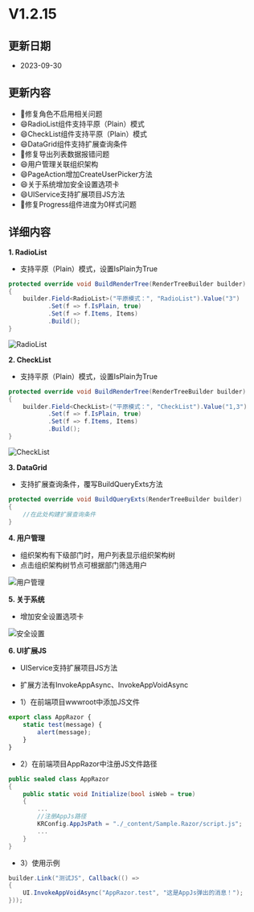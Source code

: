 # V1.2.15

## 更新日期

- 2023-09-30

## 更新内容

- 🐛修复角色不启用相关问题
- 😄RadioList组件支持平原（Plain）模式
- 😄CheckList组件支持平原（Plain）模式
- 😄DataGrid组件支持扩展查询条件
- 🐛修复导出列表数据报错问题
- 😄用户管理关联组织架构
- 😄PageAction增加CreateUserPicker方法
- 😄关于系统增加安全设置选项卡
- 😄UIService支持扩展项目JS方法
- 🐛修复Progress组件进度为0样式问题

## 详细内容

**1. RadioList**

- 支持平原（Plain）模式，设置IsPlain为True

```csharp
protected override void BuildRenderTree(RenderTreeBuilder builder)
{
    builder.Field<RadioList>("平原模式：", "RadioList").Value("3")
           .Set(f => f.IsPlain, true)
           .Set(f => f.Items, Items)
           .Build();
}
```

![RadioList](https://foruda.gitee.com/images/1693900399167877572/4d27d9b3_14334.png "屏幕截图")

**2. CheckList**

- 支持平原（Plain）模式，设置IsPlain为True

```csharp
protected override void BuildRenderTree(RenderTreeBuilder builder)
{
    builder.Field<CheckList>("平原模式：", "CheckList").Value("1,3")
           .Set(f => f.IsPlain, true)
           .Set(f => f.Items, Items)
           .Build();
}
```

![CheckList](https://foruda.gitee.com/images/1693900888907042433/d058184f_14334.png "屏幕截图")

**3. DataGrid**

- 支持扩展查询条件，覆写BuildQueryExts方法

```csharp
protected override void BuildQueryExts(RenderTreeBuilder builder)
{
    //在此处构建扩展查询条件
}
```

**4. 用户管理**

- 组织架构有下级部门时，用户列表显示组织架构树
- 点击组织架构树节点可根据部门筛选用户

![用户管理](https://foruda.gitee.com/images/1694002300538474810/0d519013_14334.png "屏幕截图")


**5. 关于系统**

- 增加安全设置选项卡

![安全设置](https://foruda.gitee.com/images/1694223495353214610/f5b6e1f2_14334.png "屏幕截图")

**6. UI扩展JS**

- UIService支持扩展项目JS方法
- 扩展方法有InvokeAppAsync、InvokeAppVoidAsync

- 1）在前端项目wwwroot中添加JS文件

```javascript
export class AppRazor {
    static test(message) {
        alert(message);
    }
}
```

- 2）在前端项目AppRazor中注册JS文件路径
```csharp
public sealed class AppRazor
{
    public static void Initialize(bool isWeb = true)
    {
        ...
        //注册AppJs路径
        KRConfig.AppJsPath = "./_content/Sample.Razor/script.js";
        ...
    }
}
```

- 3）使用示例

```csharp
builder.Link("测试JS", Callback(() =>
{
    UI.InvokeAppVoidAsync("AppRazor.test", "这是AppJs弹出的消息！");
}));
```
